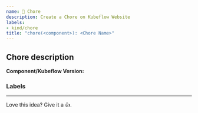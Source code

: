 ```yaml
---
name: 🧹 Chore
description: Create a Chore on Kubeflow Website
labels: 
- kind/chore
title: "chore(<component>): <Chore Name>"
---
```


## Chore description

<!-- Describe the chore details and why it's needed.  -->



<!--Component/Kubeflow Version:-->
**Component/Kubeflow Version:**

<!--Additional Information:-->
### Labels
<!-- Please include labels below by uncommenting them to help us better triage issues -->

<!-- /area central-dashboard -->
<!-- /area katib -->
<!-- /area kserve -->
<!-- /area model-registry -->
<!-- /area notebooks -->
<!-- /area pipelines -->
<!-- /area spark-operator -->
<!-- /area trainer -->
<!-- /area gsoc -->
<!-- /area website -->
<!-- /area community -->
<!-- /area other -->
---

<!-- Don't delete the message below to encourage users to support your issue! -->
Love this idea? Give it a 👍. 